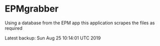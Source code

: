 # EPMgrabber
Using a database from the EPM app this application scrapes the files as required


Latest backup: Sun Aug 25 10:14:01 UTC 2019
